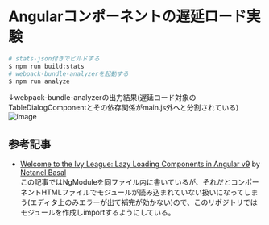 # Angularコンポーネントの遅延ロード実験

```sh
# stats-json付きでビルドする
$ npm run build:stats
# webpack-bundle-analyzerを起動する
$ npm run analyze
```
↓webpack-bundle-analyzerの出力結果(遅延ロード対象のTableDialogComponentとその依存関係がmain.js外へと分割されている)
![image](https://user-images.githubusercontent.com/25437304/119256618-8310c880-bbfc-11eb-8ee5-3d40c137332a.png)

## 参考記事
- [Welcome to the Ivy League: Lazy Loading Components in Angular v9](https://netbasal.com/welcome-to-the-ivy-league-lazy-loading-components-in-angular-v9-e76f0ee2854a) by [Netanel Basal](https://netbasal.medium.com/?source=post_page-----e76f0ee2854a--------------------------------)<br>
この記事ではNgModuleを同ファイル内に書いているが、それだとコンポーネントHTMLファイルでモジュールが読み込まれていない扱いになってしまう(エディタ上のみエラーが出て補完が効かない)ので、このリポジトリではモジュールを作成しimportするようにしている。
